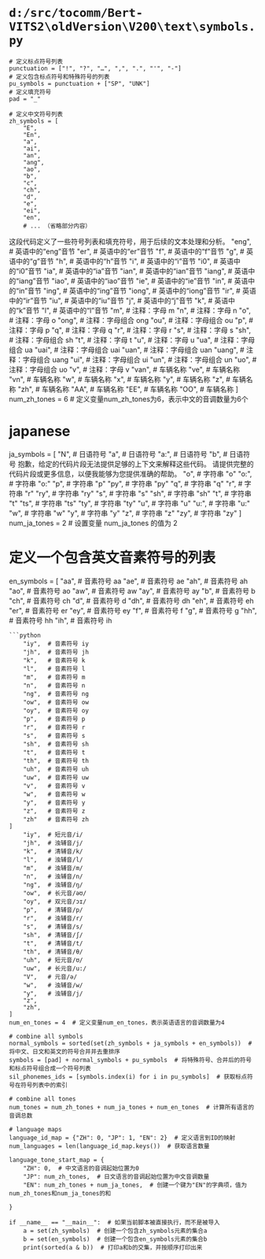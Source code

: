 # `d:/src/tocomm/Bert-VITS2\oldVersion\V200\text\symbols.py`

```
# 定义标点符号列表
punctuation = ["!", "?", "…", ",", ".", "'", "-"]
# 定义包含标点符号和特殊符号的列表
pu_symbols = punctuation + ["SP", "UNK"]
# 定义填充符号
pad = "_"

# 定义中文符号列表
zh_symbols = [
    "E",
    "En",
    "a",
    "ai",
    "an",
    "ang",
    "ao",
    "b",
    "c",
    "ch",
    "d",
    "e",
    "ei",
    "en",
    # ... （省略部分内容）
```
这段代码定义了一些符号列表和填充符号，用于后续的文本处理和分析。
    "eng",      # 英语中的“eng”音节
    "er",       # 英语中的“er”音节
    "f",        # 英语中的“f”音节
    "g",        # 英语中的“g”音节
    "h",        # 英语中的“h”音节
    "i",        # 英语中的“i”音节
    "i0",       # 英语中的“i0”音节
    "ia",       # 英语中的“ia”音节
    "ian",      # 英语中的“ian”音节
    "iang",     # 英语中的“iang”音节
    "iao",      # 英语中的“iao”音节
    "ie",       # 英语中的“ie”音节
    "in",       # 英语中的“in”音节
    "ing",      # 英语中的“ing”音节
    "iong",     # 英语中的“iong”音节
    "ir",       # 英语中的“ir”音节
    "iu",       # 英语中的“iu”音节
    "j",        # 英语中的“j”音节
    "k",        # 英语中的“k”音节
    "l",        # 英语中的“l”音节
    "m",  # 注释：字母 m
    "n",  # 注释：字母 n
    "o",  # 注释：字母 o
    "ong",  # 注释：字母组合 ong
    "ou",  # 注释：字母组合 ou
    "p",  # 注释：字母 p
    "q",  # 注释：字母 q
    "r",  # 注释：字母 r
    "s",  # 注释：字母 s
    "sh",  # 注释：字母组合 sh
    "t",  # 注释：字母 t
    "u",  # 注释：字母 u
    "ua",  # 注释：字母组合 ua
    "uai",  # 注释：字母组合 uai
    "uan",  # 注释：字母组合 uan
    "uang",  # 注释：字母组合 uang
    "ui",  # 注释：字母组合 ui
    "un",  # 注释：字母组合 un
    "uo",  # 注释：字母组合 uo
    "v",  # 注释：字母 v
    "van",  # 车辆名称
    "ve",   # 车辆名称
    "vn",   # 车辆名称
    "w",    # 车辆名称
    "x",    # 车辆名称
    "y",    # 车辆名称
    "z",    # 车辆名称
    "zh",   # 车辆名称
    "AA",   # 车辆名称
    "EE",   # 车辆名称
    "OO",   # 车辆名称
]
num_zh_tones = 6  # 定义变量num_zh_tones为6，表示中文的音调数量为6个

# japanese
ja_symbols = [
    "N",    # 日语符号
    "a",    # 日语符号
    "a:",   # 日语符号
    "b",    # 日语符号
抱歉，给定的代码片段无法提供足够的上下文来解释这些代码。 请提供完整的代码片段或更多信息，以便我能够为您提供准确的帮助。
    "o",  # 字符串 "o"
    "o:",  # 字符串 "o:"
    "p",  # 字符串 "p"
    "py",  # 字符串 "py"
    "q",  # 字符串 "q"
    "r",  # 字符串 "r"
    "ry",  # 字符串 "ry"
    "s",  # 字符串 "s"
    "sh",  # 字符串 "sh"
    "t",  # 字符串 "t"
    "ts",  # 字符串 "ts"
    "ty",  # 字符串 "ty"
    "u",  # 字符串 "u"
    "u:",  # 字符串 "u:"
    "w",  # 字符串 "w"
    "y",  # 字符串 "y"
    "z",  # 字符串 "z"
    "zy",  # 字符串 "zy"
]
num_ja_tones = 2  # 设置变量 num_ja_tones 的值为 2
# 定义一个包含英文音素符号的列表
en_symbols = [
    "aa",  # 音素符号 aa
    "ae",  # 音素符号 ae
    "ah",  # 音素符号 ah
    "ao",  # 音素符号 ao
    "aw",  # 音素符号 aw
    "ay",  # 音素符号 ay
    "b",   # 音素符号 b
    "ch",  # 音素符号 ch
    "d",   # 音素符号 d
    "dh",  # 音素符号 dh
    "eh",  # 音素符号 eh
    "er",  # 音素符号 er
    "ey",  # 音素符号 ey
    "f",   # 音素符号 f
    "g",   # 音素符号 g
    "hh",  # 音素符号 hh
    "ih",  # 音素符号 ih
```
```python
    "iy",  # 音素符号 iy
    "jh",  # 音素符号 jh
    "k",   # 音素符号 k
    "l",   # 音素符号 l
    "m",   # 音素符号 m
    "n",   # 音素符号 n
    "ng",  # 音素符号 ng
    "ow",  # 音素符号 ow
    "oy",  # 音素符号 oy
    "p",   # 音素符号 p
    "r",   # 音素符号 r
    "s",   # 音素符号 s
    "sh",  # 音素符号 sh
    "t",   # 音素符号 t
    "th",  # 音素符号 th
    "uh",  # 音素符号 uh
    "uw",  # 音素符号 uw
    "v",   # 音素符号 v
    "w",   # 音素符号 w
    "y",   # 音素符号 y
    "z",   # 音素符号 z
    "zh"   # 音素符号 zh
]
    "iy",  # 短元音/i/
    "jh",  # 浊辅音/j/
    "k",   # 清辅音/k/
    "l",   # 浊辅音/l/
    "m",   # 浊辅音/m/
    "n",   # 浊辅音/n/
    "ng",  # 浊辅音/ŋ/
    "ow",  # 长元音/əʊ/
    "oy",  # 双元音/ɔɪ/
    "p",   # 清辅音/p/
    "r",   # 浊辅音/r/
    "s",   # 清辅音/s/
    "sh",  # 清辅音/ʃ/
    "t",   # 清辅音/t/
    "th",  # 清辅音/θ/
    "uh",  # 短元音/ʊ/
    "uw",  # 长元音/u:/
    "V",   # 元音/ə/
    "w",   # 浊辅音/w/
    "y",   # 浊辅音/j/
    "z",
    "zh",
]
num_en_tones = 4  # 定义变量num_en_tones，表示英语语言的音调数量为4

# combine all symbols
normal_symbols = sorted(set(zh_symbols + ja_symbols + en_symbols))  # 将中文、日文和英文的符号合并并去重排序
symbols = [pad] + normal_symbols + pu_symbols  # 将特殊符号、合并后的符号和标点符号组合成一个符号列表
sil_phonemes_ids = [symbols.index(i) for i in pu_symbols]  # 获取标点符号在符号列表中的索引

# combine all tones
num_tones = num_zh_tones + num_ja_tones + num_en_tones  # 计算所有语言的音调总数

# language maps
language_id_map = {"ZH": 0, "JP": 1, "EN": 2}  # 定义语言到ID的映射
num_languages = len(language_id_map.keys())  # 获取语言数量

language_tone_start_map = {
    "ZH": 0,  # 中文语言的音调起始位置为0
    "JP": num_zh_tones,  # 日文语言的音调起始位置为中文音调数量
    "EN": num_zh_tones + num_ja_tones,  # 创建一个键为"EN"的字典项，值为num_zh_tones和num_ja_tones的和

}

if __name__ == "__main__":  # 如果当前脚本被直接执行，而不是被导入
    a = set(zh_symbols)  # 创建一个包含zh_symbols元素的集合a
    b = set(en_symbols)  # 创建一个包含en_symbols元素的集合b
    print(sorted(a & b))  # 打印a和b的交集，并按顺序打印出来
```